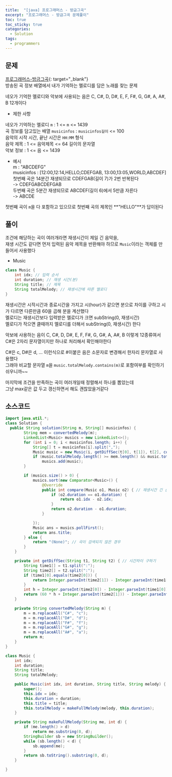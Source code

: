 ```yaml
---
title:  "[java] 프로그래머스 - 방금그곡"
excerpt: "프로그래머스 - 방금그곡 문제풀이"
toc: true
toc_sticky: true
categories:
  - Solution
tags:
  - programmers
---
```

## 문제  
[프로그래머스-방금그곡](https://programmers.co.kr/learn/courses/30/lessons/17683?language=java){: target="_blank"}  
방송된 곡 정보 배열에서 내가 기억하는 멜로디를 담은 노래를 찾는 문제  

네오가 기억한 멜로디와 악보에 사용되는 음은 C, C#, D, D#, E, F, F#, G, G#, A, A#, B 12개이다  


* 제한 사항  

네오가 기억하는 멜로디 `m` : 1 <= `m` <= 1439  
곡 정보를 담고있는 배열 `musicinfos` : `musicinfos길이` <= 100  
음악의 시작 시간, 끝난 시간은 `HH:MM` 형식  
음악 제목 : 1 <= 음악제목 <= 64 길이의 문자열  
악보 정보 : 1 <= 음 <= 1439  


* 예시  
m : "ABCDEFG"  
musicinfos : [12:00,12:14,HELLO,CDEFGAB, 13:00,13:05,WORLD,ABCDEF]  
첫번째 곡은 14분간 재생되므로 CDEFGAB(길이 7)가 2번 반복된다  
-> CDEFGABCDEFGAB  
두번째 곡은 5분간 재생되므로 ABCDEF(길이 6)에서 5만큼 자른다  
-> ABCDE  

첫번째 곡이 `m`을 다 포함하고 있으므로 첫번째 곡의 제목인 **"HELLO"**가 답이된다  


## 풀이  
조건에 해당하는 곡이 여러개라면 재생시간이 제일 긴 음악을,  
재생 시간도 같다면 먼저 입력된 음악 제목을 반환해야 하므로 `Music`이라는 객체를 만들어서 사용했다  
* Music  
```java
class Music {
	int idx; // 입력 순서
	int duration; // 재생 시간(분)
	String title; // 제목
	String totalMelody; // 재생시간에 따른 멜로디  
}
```

재생시간은 시작시간과 종료시간을 가지고 시(hour)가 같으면 분으로 차이를 구하고 시가 다르면 다른만큼 60을 곱해 분을 계산했다  
멜로디는 재생시간보다 입력받은 멜로디가 크면 subString(0, 재생시간)  
멜로디가 작으면 클때까지 멜로디를 더해서 subString(0, 재생시간) 한다  


악보에 사용하는 음이 C, C#, D, D#, E, F, F#, G, G#, A, A#, B 이렇게 12종류여서  
C#은 2자리 문자열이지만 하나로 처리해서 확인해야한다  


C#은 c, D#은 d, ... 이런식으로 #이붙은 음은 소문자로 변경해서 한자리 문자열로 사용했다  
그래야 비교할 문자열 `m`을 `music.totalMelody.contains(m)`로 포함여부를 확인하기 쉬우니까~~  


마지막에 조건을 만족하는 곡이 여러개일때 정렬해서 하나를 뽑았는데  
그냥 max같은 값 두고 갱신하면서 해도 괜찮았을거같다  


## 소스코드  

```java
import java.util.*;
class Solution {
  public String solution(String m, String[] musicinfos) {
		String mem = convertedMelody(m);
		LinkedList<Music> musics = new LinkedList<>();
		for (int i = 0; i < musicinfos.length; i++) {
			String[] t = musicinfos[i].split(",");
			Music music = new Music(i, getDiffSec(t[0], t[1]), t[2], convertedMelody(t[3]));
			if (music.totalMelody.length() >= mem.length() && music.totalMelody.contains(mem))
				musics.add(music);
		}

		if (musics.size() > 0) {
			musics.sort(new Comparator<Music>() {
				@Override
				public int compare(Music o1, Music o2) { // 재생시간 긴 순, 인덱스 작은순
					if (o2.duration == o1.duration) {
						return o1.idx - o2.idx;
					}
					return o2.duration - o1.duration;
				}

			});
			Music ans = musics.pollFirst();
			return ans.title;
		} else {
			return "(None)"; // 곡이 검색되지 않은 경우
		}
	}

	private int getDiffSec(String t1, String t2) { // 시간차이 구하기
		String time1[] = t1.split(":");
		String time2[] = t2.split(":");
		if (time1[0].equals(time2[0])) {
			return Integer.parseInt(time2[1]) - Integer.parseInt(time1[1]);
		}
		int h = Integer.parseInt(time2[0]) - Integer.parseInt(time1[0]);
		return (60 * h + Integer.parseInt(time2[1])) - Integer.parseInt(time1[1]);
	}

	private String convertedMelody(String m) {
		m = m.replaceAll("C#", "c");
		m = m.replaceAll("D#", "d");
		m = m.replaceAll("F#", "f");
		m = m.replaceAll("G#", "g");
		m = m.replaceAll("A#", "a");
		return m;
	}
}

class Music {
	int idx;
	int duration;
	String title;
	String totalMelody;

	public Music(int idx, int duration, String title, String melody) {
		super();
		this.idx = idx;
		this.duration = duration;
		this.title = title;
		this.totalMelody = makeFullMelody(melody, this.duration);
	}

	private String makeFullMelody(String me, int d) {
		if (me.length() > d)
			return me.substring(0, d);
		StringBuilder sb = new StringBuilder();
		while (sb.length() < d) {
			sb.append(me);
		}
		return sb.toString().substring(0, d);
	}

}
```